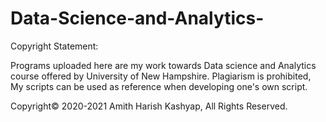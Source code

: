 # Data-Science-and-Analytics-

Copyright Statement:

Programs uploaded here are my work towards Data science and Analytics course offered by University of New Hampshire. 
Plagiarism is prohibited, My scripts can be used as reference when developing one's own script. 

Copyright© 2020-2021 Amith Harish Kashyap, All Rights Reserved. 
